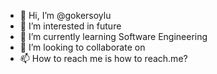 - 👋 Hi, I’m @gokersoylu
- 👀 I’m interested in future
- 🌱 I’m currently learning Software Engineering
- 💞️ I’m looking to collaborate on 
- 📫 How to reach me is how to reach.me?


<!---
gokersoylu/gokersoylu is a ✨ special ✨ repository because its `README.md` (this file) appears on your GitHub profile.
You can click the Preview link to take a look at your changes.
--->
